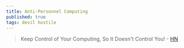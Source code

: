 ```yaml
---
title: Anti-Personnel Computing
published: true
tags: devil hostile
---
```

> Keep Control of Your Computing, So It Doesn't Control You! - [HN](https://news.ycombinator.com/item?id=43970637)
